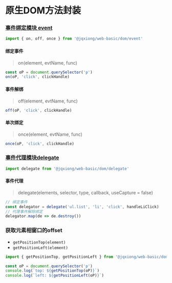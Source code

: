 # 原生DOM方法封装

### [事件绑定模块 event](https://react-o1q57r.stackblitz.io/event)
```js
import { on, off, once } from '@jqxiong/web-basic/dom/event'
```
#### 绑定事件
> on(element, evtName, func)

```js
const oP = document.querySelector('p')
on(oP, 'click', clickHandle)
```

#### 事件解绑
> off(element, evtName, func)
```js
off(oP, 'click', clickHandle)
```

#### 单次绑定
> once(element, evtName, func)
```js
once(oP, 'click', clickHandle)
```

### [事件代理模块delegate](https://react-o1q57r.stackblitz.io/delegate)
```js
import delegate from '@jqxiong/web-basic/dom/delegate'
```

#### 事件代理
> delegate(elements, selector, type, callback, useCapture = false)
```js
// 绑定事件
const delegator = delegate('ul.list', 'li', 'click', handleLiClick)
// 代理事件解除绑定
delegator.map(de => de.destroy())
```

### 获取元素相窗口的offset
* `getPositionTop(element)`
* `getPositionLeft(element)`
```js
import { getPositionTop, getPositionLeft } from '@jqxiong/web-basic/dom/position';

const oP = document.querySelector('p')
console.log(`top: ${getPositionTop(oP)}`)
console.log(`left: ${getPositionLeft(oP)}`)
```